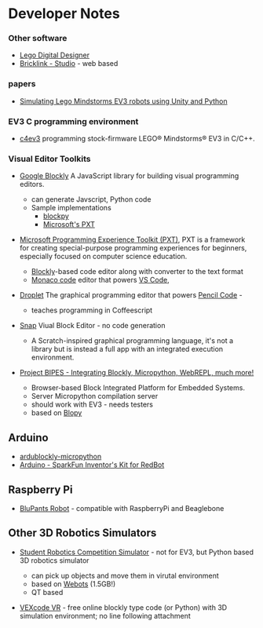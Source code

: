 # Developer Notes


### Other software
* [Lego Digital Designer](https://www.lego.com/en-us/ldd)
* [Bricklink - Studio](https://www.bricklink.com/v2/build/studio.page) - web based

### papers
* [Simulating Lego Mindstorms EV3 robots using Unity and Python](https://www.cs.ru.nl/bachelors-theses/2018/Leo_Cornelissen___4606566___Simulating_Lego_Mindstorms_EV3_robits_using_Unity_and_Python.pdf)

### EV3 C programming environment
* [c4ev3](https://c4ev3.github.io/) programming stock-firmware LEGO® Mindstorms® EV3 in C/C++. 

### Visual Editor Toolkits
* [Google Blockly](https://developers.google.com/blockly) A JavaScript library for building visual programming editors.
  * can generate Javscript, Python code
  * Sample implementations
     * [blockpy](https://blog.ouseful.info/2016/02/18/blockpy-python-blockly-environment/)
     * [Microsoft's PXT](https://github.com/Microsoft/pxt)
     
* [Microsoft Programming Experience Toolkit (PXT)](https://github.com/Microsoft/pxt), PXT is a framework for creating special-purpose programming experiences for beginners, especially focused on computer science education. 
   * [Blockly](https://developers.google.com/blockly)-based code editor along with converter to the text format
   * [Monaco code](https://microsoft.github.io/monaco-editor/) editor that powers [VS Code](https://github.com/Microsoft/vscode),
 
* [Droplet](https://github.com/PencilCode/droplet) The graphical programming editor that powers [Pencil Code](https://guide.pencilcode.net/home/) - 
  * teaches programming in Coffeescript

* [Snap](https://snap.berkeley.edu/) Viual Block Editor - no code generation
  * A Scratch-inspired graphical programming language, it's not a library but is instead a full app with an integrated execution environment.

* [Project BIPES - Integrating Blockly, Micropython, WebREPL, much more!](http://www.bipes.net.br/)
  * Browser-based Block Integrated Platform for Embedded Systems.
  * Server Micropython compilation server
  * should work with EV3 - needs testers
  * based on [Blopy](https://github.com/mnoriaki/Blopy)
  
## Arduino
* [ardublockly-micropython](https://github.com/immakermatty/ardublockly-micropython)
* [Arduino - SparkFun Inventor's Kit for RedBot](https://docs.idew.org/code-robotics/)

## Raspberry Pi
* [BluPants Robot](https://www.hackster.io/blupantsrobot/coding-with-lego-ev3-and-blupants-e70c3d) - compatible with RaspberryPi and Beaglebone

## Other 3D Robotics Simulators
* [Student Robotics Competition Simulator](https://studentrobotics.org/docs/competition-simulator/) - not for EV3, but Python based 3D robotics simulator
  * can pick up objects and move them in virutal environment
  * based on [Webots](https://cyberbotics.com/#download) (1.5GB!)
  * QT based
  
* [VEXcode VR](https://vr.vex.com/) - free online blockly type code (or Python) with 3D simulation environment; no line following attachment
